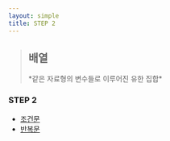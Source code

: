 ```yaml
---
layout: simple
title: STEP 2
---
```


><h2>배열</h2>
> *같은 자료형의 변수들로 이루어진 유한 집합*


### STEP 2
- [조건문](/temp/title/STEP2/Content/프레젠테이션1)
- [반복문](/temp/title/STEP2/Content/A_Hunger_Artist)


